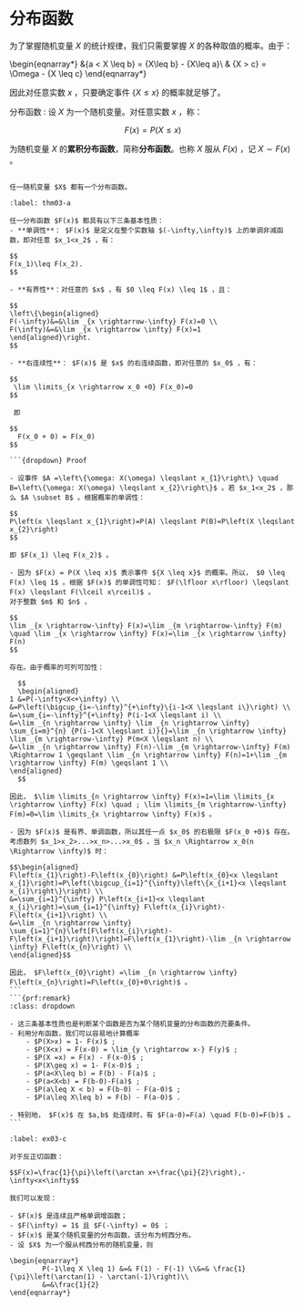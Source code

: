 # 分布函数

为了掌握随机变量 $X$ 的统计规律，我们只需要掌握 $X$ 的各种取值的概率。由于：

\begin{eqnarray*}
&\{a < X \leq b\} = \{X\leq b\} - \{X\leq a\}\\
& \{X > c\} = \Omega - \{X \leq c\}
\end{eqnarray*}

因此对任意实数 $x$ ，只要确定事件 $\{X\leq x\}$ 的概率就足够了。

分布函数
: 设 $X$ 为一个随机变量。对任意实数 $x$ ，称：

$$
F(x) = P(X\leq x)
$$

为随机变量 $X$ 的**累积分布函数**，简称**分布函数**。也称 $X$ 服从 $F(x)$ ，记 $X\sim F(x)$ 。

```{prf:remark}

任一随机变量 $X$ 都有一个分布函数。
```

````{prf:theorem} 
:label: thm03-a

任一分布函数 $F(x)$ 都具有以下三条基本性质：
- **单调性**： $F(x)$ 是定义在整个实数轴 $(-\infty,\infty)$ 上的单调非减函数，即对任意 $x_1<x_2$ ，有：

$$
F(x_1)\leq F(x_2).
$$

- **有界性**：对任意的 $x$ ，有 $0 \leq F(x) \leq 1$ ，且：

$$
\left\{\begin{aligned}
F(-\infty)&=&\lim _{x \rightarrow-\infty} F(x)=0 \\
F(\infty)&=&\lim _{x \rightarrow \infty} F(x)=1
\end{aligned}\right.
$$

- **右连续性**： $F(x)$ 是 $x$ 的右连续函数，即对任意的 $x_0$ ，有：

$$
 \lim \limits_{x \rightarrow x_0 +0} F(x_0)=0
$$
 
 即
 
$$
  F(x_0 + 0) = F(x_0)
$$

```{dropdown} Proof

- 设事件 $A =\left\{\omega: X(\omega) \leqslant x_{1}\right\} \quad B=\left\{\omega: X(\omega) \leqslant x_{2}\right\}$ 。若 $x_1<x_2$ ，那么 $A \subset B$ 。根据概率的单调性：

$$
P\left(x \leqslant x_{1}\right)=P(A) \leqslant P(B)=P\left(X \leqslant x_{2}\right)
$$

即 $F(x_1) \leq F(x_2)$ 。

- 因为 $F(x) = P(X \leq x)$ 表示事件 ${X \leq x}$ 的概率。所以， $0 \leq F(x) \leq 1$ 。根据 $F(x)$ 的单调性可知： $F(\lfloor x\rfloor) \leqslant F(x) \leqslant F(\lceil x\rceil)$ 。
对于整数 $m$ 和 $n$ ，

$$
\lim _{x \rightarrow-\infty} F(x)=\lim _{m \rightarrow-\infty} F(m) \quad \lim _{x \rightarrow \infty} F(x)=\lim _{x \rightarrow \infty} F(n)
$$

存在。由于概率的可列可加性：

  $$
  \begin{aligned}
1 &=P(-\infty<X<+\infty) \\
&=P\left(\bigcup_{i=-\infty}^{+\infty}\{i-1<X \leqslant i\}\right) \\
&=\sum_{i=-\infty}^{+\infty} P(i-1<X \leqslant i) \\
&=\lim _{n \rightarrow \infty} \lim _{n \rightarrow \infty} \sum_{i=m}^{n} {P(i-1<X \leqslant i)}{}=\lim _{n \rightarrow \infty} \lim _{m \rightarrow-\infty} P(m<X \leqslant n) \\
&=\lim _{n \rightarrow \infty} F(n)-\lim _{m \rightarrow-\infty} F(m) \Rightarrow 1 \geqslant \lim _{n \rightarrow \infty} F(n)=1+\lim _{m \rightarrow \infty} F(m) \geqslant 1 \\
\end{aligned}
  $$
  
因此， $\lim \limits_{n \rightarrow \infty} F(x)=1=\lim \limits_{x \rightarrow \infty} F(x) \quad ; \lim \limits_{m \rightarrow-\infty} F(m)=0=\lim \limits_{x \rightarrow \infty} F(x)$ 。

- 因为 $F(x)$ 是有界、单调函数，所以其任一点 $x_0$ 的右极限 $F(x_0 +0)$ 存在。考虑数列 $x_1>x_2>...>x_n>...>x_0$ ，当 $x_n \Rightarrow x_0(n \Rightarrow \infty)$ 时：

$$\begin{aligned}
F\left(x_{1}\right)-F\left(x_{0}\right) &=P\left(x_{0}<x \leqslant x_{1}\right)=P\left(\bigcup_{i=1}^{\infty}\left\{x_{i+1}<x \leqslant x_{i}\right\}\right) \\
&=\sum_{i=1}^{\infty} P\left(x_{i+1}<x \leqslant x_{i}\right)=\sum_{i=1}^{\infty} F\left(x_{i}\right)-F\left(x_{i+1}\right) \\
&=\lim _{n \rightarrow \infty} \sum_{i=1}^{n}\left[F\left(x_{i}\right)-F\left(x_{i+1}\right)\right]=F\left(x_{1}\right)-\lim _{n \rightarrow \infty} F\left(x_{n}\right) \\
\end{aligned}$$

因此， $F\left(x_{0}\right) =\lim _{n \rightarrow \infty} F\left(x_{n}\right)=F\left(x_{0}+0\right)$ 。
```
```{prf:remark} 
:class: dropdown

- 这三条基本性质也是判断某个函数是否为某个随机变量的分布函数的充要条件。
- 利用分布函数，我们可以容易地计算概率
	- $P(X>x) = 1- F(x)$ ;
	- $P(X<x) = F(x-0) = \lim_{y \rightarrow x-} F(y)$ ;
	- $P(X =x) = F(x) - F(x-0)$ ;
	- $P(X\geq x) = 1- F(x-0)$ ;
	- $P(a<X\leq b) = F(b) - F(a)$ ;
	- $P(a<X<b) = F(b-0)-F(a)$ ; 
	- $P(a\leq X < b) = F(b-0) - F(a-0)$ ;
	- $P(a\leq X\leq b) = F(b) - F(a-0)$ .

- 特别地， $F(x)$ 在 $a,b$ 处连续时，有 $F(a-0)=F(a) \quad F(b-0)=F(b)$ 。
```
````

```{prf:example}
:label: ex03-c

对于反正切函数：

$$F(x)=\frac{1}{\pi}\left(\arctan x+\frac{\pi}{2}\right),-\infty<x<\infty$$

我们可以发现：

- $F(x)$ 是连续且严格单调增函数；
- $F(\infty) = 1$ 且 $F(-\infty) = 0$ ；
- $F(x)$ 是某个随机变量的分布函数，该分布为柯西分布。
- 设 $X$ 为一个服从柯西分布的随机变量，则

\begin{eqnarray*}
        P(-1\leq X \leq 1) &=& F(1) - F(-1) \\&=& \frac{1}{\pi}\left(\arctan(1) - \arctan(-1)\right)\\
        &=&\frac{1}{2}
\end{eqnarray*}
```



